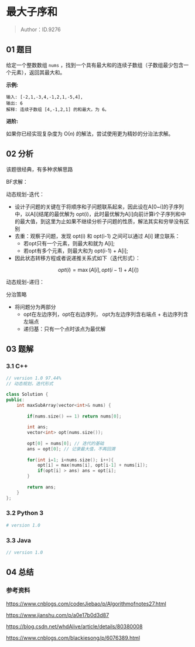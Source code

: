# 最大子序和 

> Author：ID.9276

## 01 题目

给定一个整数数组 `nums` ，找到一个具有最大和的连续子数组（子数组最少包含一个元素），返回其最大和。

**示例:**

```
输入: [-2,1,-3,4,-1,2,1,-5,4],
输出: 6
解释: 连续子数组 [4,-1,2,1] 的和最大，为 6。
```

**进阶:**

如果你已经实现复杂度为 O(*n*) 的解法，尝试使用更为精妙的分治法求解。

## 02 分析

该题很经典，有多种求解思路

BF求解：



动态规划-迭代：

- 设计子问题的关键在于将顺序和子问题联系起来，因此设在A[0~i]的子序列中，以A[i]结尾的最优解为 opt(i)，此时最优解为A[i]向前计算i个子序列和中的最大值，到这里为止如果不继续分析子问题的性质，解法其实和穷举没有区别
- 去重：观察子问题，发现 opt(i) 和 opt(i-1) 之间可以通过 A[i] 建立联系：
  - 若opt只有一个元素，则最大和就为 A[i];
  - 若opt有多个元素，则最大和为 opt(i-1) + A[i];
- 因此状态转移方程或者说递推关系式如下（迭代形式）：

$$
opt(i) = \max( A[i], opt(i-1) + A[i])
$$

动态规划-递归：

分治策略

- 将问题分为两部分
  - opt在左边序列，opt在右边序列， opt为左边序列含右端点 + 右边序列含左端点
  - 递归基：只有一个点时该点为最优解

## 03 题解

### 3.1 C++

```c++
// version 1.0 97.44%
// 动态规划，迭代形式

class Solution {
public:
    int maxSubArray(vector<int>& nums) {
        
        if(nums.size() == 1) return nums[0];
        
        int ans;
        vector<int> opt(nums.size());
        
        opt[0] = nums[0]; // 迭代的基础
        ans = opt[0]; // 记录最大值，不再回溯
        
        for(int i=1; i<nums.size(); i++){
            opt[i] = max(nums[i], opt[i-1] + nums[i]);
            if(opt[i] > ans) ans = opt[i];
        }
            
        return ans;
    }
};
```



### 3.2 Python 3

```python
# version 1.0 

```

### 3.3 Java

```java
// version 1.0

```



## 04 总结



### 参考资料

https://www.cnblogs.com/coderJiebao/p/Algorithmofnotes27.html

https://www.jianshu.com/p/a0e17b0d3d87

https://blog.csdn.net/whdAlive/article/details/80380008

https://www.cnblogs.com/blackiesong/p/6076389.html